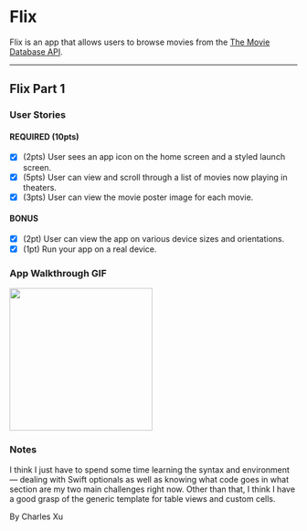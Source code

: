 # Flix

Flix is an app that allows users to browse movies from the [The Movie Database API](http://docs.themoviedb.apiary.io/#).

<!-- 📝 `NOTE - PASTE PART 2 SNIPPET HERE:` Paste the README template for part 2 of this assignment here at the top. This will show a history of your development process, which users stories you completed and how your app looked and functioned at each step. -->

---

## Flix Part 1

### User Stories

#### REQUIRED (10pts)
- [x] (2pts) User sees an app icon on the home screen and a styled launch screen.
- [x] (5pts) User can view and scroll through a list of movies now playing in theaters.
- [x] (3pts) User can view the movie poster image for each movie.

#### BONUS
- [x] (2pt) User can view the app on various device sizes and orientations.
- [x] (1pt) Run your app on a real device.

### App Walkthrough GIF

<img src="https://github.com/charlesxu27/Flix-iOS-app/blob/main/flix_recording.gif?raw=true" width=250><br>

### Notes
I think I just have to spend some time learning the syntax and environment — dealing with Swift optionals as well as knowing what code goes in what section are my two main challenges right now.
Other than that, I think I have a good grasp of the generic template for table views and custom cells.

By Charles Xu
